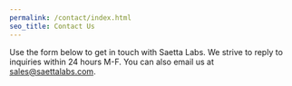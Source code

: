 ```yaml
---
permalink: /contact/index.html
seo_title: Contact Us
---
```


Use the form below to get in touch with Saetta Labs. We strive to reply to inquiries within 24 hours M-F. You can also email us at <a href="mailto:sales@saettalabs.com">sales@saettalabs.com</a>.

